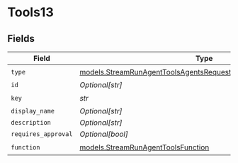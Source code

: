 # Tools13


## Fields

| Field                                                                                                                                      | Type                                                                                                                                       | Required                                                                                                                                   | Description                                                                                                                                |
| ------------------------------------------------------------------------------------------------------------------------------------------ | ------------------------------------------------------------------------------------------------------------------------------------------ | ------------------------------------------------------------------------------------------------------------------------------------------ | ------------------------------------------------------------------------------------------------------------------------------------------ |
| `type`                                                                                                                                     | [models.StreamRunAgentToolsAgentsRequestRequestBodySettings13Type](../models/streamrunagenttoolsagentsrequestrequestbodysettings13type.md) | :heavy_check_mark:                                                                                                                         | N/A                                                                                                                                        |
| `id`                                                                                                                                       | *Optional[str]*                                                                                                                            | :heavy_minus_sign:                                                                                                                         | N/A                                                                                                                                        |
| `key`                                                                                                                                      | *str*                                                                                                                                      | :heavy_check_mark:                                                                                                                         | N/A                                                                                                                                        |
| `display_name`                                                                                                                             | *Optional[str]*                                                                                                                            | :heavy_minus_sign:                                                                                                                         | N/A                                                                                                                                        |
| `description`                                                                                                                              | *Optional[str]*                                                                                                                            | :heavy_minus_sign:                                                                                                                         | N/A                                                                                                                                        |
| `requires_approval`                                                                                                                        | *Optional[bool]*                                                                                                                           | :heavy_minus_sign:                                                                                                                         | N/A                                                                                                                                        |
| `function`                                                                                                                                 | [models.StreamRunAgentToolsFunction](../models/streamrunagenttoolsfunction.md)                                                             | :heavy_check_mark:                                                                                                                         | N/A                                                                                                                                        |